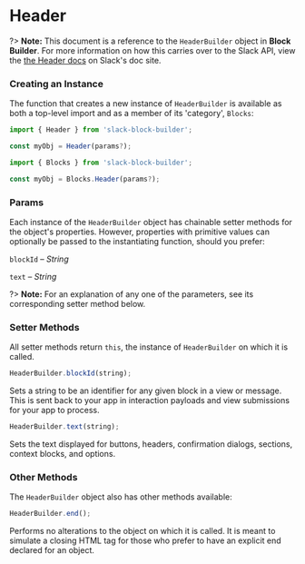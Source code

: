 # Header

?> **Note:** This document is a reference to the `HeaderBuilder` object in **Block Builder**. For more information on how this carries over to the Slack API, view the [the Header docs](https:&#x2F;&#x2F;api.slack.com&#x2F;reference&#x2F;block-kit&#x2F;blocks#header) on Slack's doc site.

### Creating an Instance 

The function that creates a new instance of `HeaderBuilder` is available as both a top-level import and as a member of its 'category', `Blocks`:

```javascript
import { Header } from 'slack-block-builder';

const myObj = Header(params?);

```

```javascript
import { Blocks } from 'slack-block-builder';

const myObj = Blocks.Header(params?);
```

### Params

Each instance of the `HeaderBuilder` object has chainable setter methods for the object's properties. However, properties with primitive values can optionally be passed to the instantiating function, should you prefer:

`blockId` – *String*

`text` – *String*


?> **Note:** For an explanation of any one of the parameters, see its corresponding setter method below.

### Setter Methods

All setter methods return `this`, the instance of `HeaderBuilder` on which it is called.

```javascript
HeaderBuilder.blockId(string);
```

Sets a string to be an identifier for any given block in a view or message. This is sent back to your app in interaction payloads and view submissions for your app to process. 
```javascript
HeaderBuilder.text(string);
```

Sets the text displayed for buttons, headers, confirmation dialogs, sections, context blocks, and options. 

### Other Methods

The `HeaderBuilder` object also has other methods available:

```javascript
HeaderBuilder.end();
```

Performs no alterations to the object on which it is called. It is meant to simulate a closing HTML tag for those who prefer to have an explicit end declared for an object. 
